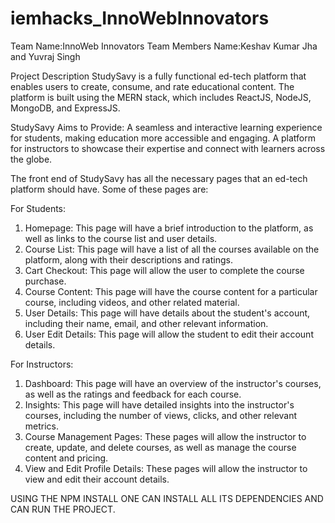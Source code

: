 # iemhacks_InnoWebInnovators
Team Name:InnoWeb Innovators
Team Members Name:Keshav Kumar Jha and Yuvraj Singh

Project Description
StudySavy is a fully functional ed-tech platform that enables users to create, consume, and rate educational content. The platform is built using the MERN stack, which includes ReactJS, NodeJS, MongoDB, and ExpressJS.

StudySavy Aims to Provide:
A seamless and interactive learning experience for students, making education more accessible and engaging.
A platform for instructors to showcase their expertise and connect with learners across the globe.

The front end of StudySavy has all the necessary pages that an ed-tech platform should have. Some of these pages are:

For Students:
1) Homepage: This page will have a brief introduction to the platform, as well as links to the course list and user details.
2) Course List: This page will have a list of all the courses available on the platform, along with their descriptions and ratings.
3) Cart Checkout: This page will allow the user to complete the course purchase.
4) Course Content: This page will have the course content for a particular course, including videos, and other related material.
5) User Details: This page will have details about the student's account, including their name, email, and other relevant information.
6) User Edit Details: This page will allow the student to edit their account details.

For Instructors:

1) Dashboard: This page will have an overview of the instructor's courses, as well as the ratings and feedback for each course.
2) Insights: This page will have detailed insights into the instructor's courses, including the number of views, clicks, and other relevant metrics.
3) Course Management Pages: These pages will allow the instructor to create, update, and delete courses, as well as manage the course content and pricing.
4) View and Edit Profile Details: These pages will allow the instructor to view and edit their account details.

USING THE NPM INSTALL ONE CAN INSTALL ALL ITS DEPENDENCIES AND CAN RUN THE PROJECT.